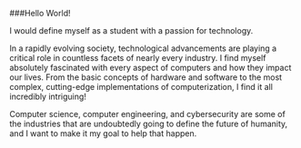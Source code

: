 ###Hello World!

I would define myself as a student with a passion for technology.

In a rapidly evolving society, technological advancements are playing a critical role in countless facets of nearly every industry. I find myself absolutely fascinated with every aspect of computers and how they impact our lives. From the basic concepts of hardware and software to the most complex, cutting-edge implementations of computerization, I find it all incredibly intriguing!

Computer science, computer engineering, and cybersecurity are some of the industries that are undoubtedly going to define the future of humanity, and I want to make it my goal to help that happen.
